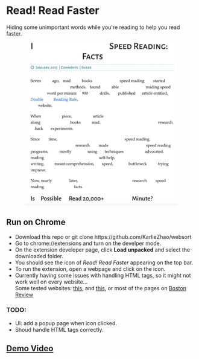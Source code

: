 # Read! Read Faster
Hiding some unimportant words while you're reading to help you read faster.


<p align="center">
<img src="./screenshot.png" width="80%">
</p>

## Run on Chrome
<ul>
<li>Download this repo or git clone https://github.com/KarlieZhao/websort 
<li>Go to chrome://extensions and turn on the develper mode.
<li>On the extension developer page, click <b>Load unpacked</b> and select the downloaded folder.
<li>You should see the icon of <i>Read! Read Faster</i> appearing on the top bar.
<li>To run the extension, open a webpage and click on the icon.
<li>Currently having some issues with handling HTML tags, so it might not work well on every website...<br>
  Some tested websites: <a href="https://www.scotthyoung.com/blog/2015/01/19/speed-reading-redo/">this</a>, and <a href="https://bostonreview.net/articles/122-immigrants-face-the-u-s-death-penalty-only-2-of-those-sentences-honor-international-law/">this</a>, or most of the pages on <a href="https://bostonreview.net/">Boston Review</a>
</ul>

### TODO:
<ul>
  <li>UI: add a popup page when icon clicked.
  <li>Shoud handle HTML tags correctly.
</ul>

## [Demo Video](https://youtu.be/23-698BlDYM)
